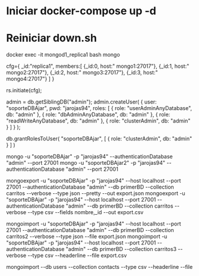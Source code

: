 
# Iniciar docker-compose up -d
# Reiniciar down.sh


docker exec -it mongod1_replica1 bash
mongo


cfg={
    _id:"replica1",
    members:[
        {_id:0, host:" mongo1:27017"},
        {_id:1, host:" mongo2:27017"},
        {_id:2, host:" mongo3:27017"},
        {_id:3, host:" mongo4:27017"}
    ]
}


rs.initiate(cfg);




admin = db.getSiblingDB("admin");
admin.createUser(
  {
    user: "soporteDBAjar",
    pwd: "jarojas94",
    roles: [ { role: "userAdminAnyDatabase", db: "admin" },
    	{ role: "dbAdminAnyDatabase", db: "admin" },
    	{ role: "readWriteAnyDatabase", db: "admin" },
    	{ role: "clusterAdmin", db: "admin" }
    ]
  }
);

db.grantRolesToUser(
    "soporteDBAjar",
    [
      { role: "clusterAdmin", db: "admin" }
    ]
)

mongo -u "soporteDBAjar" -p "jarojas94" --authenticationDatabase "admin" --port 27001
mongo -u "soporteDBAjar2" -p "jarojas94" --authenticationDatabase "admin" --port 27001




mongoexport -u "soporteDBAjar" -p "jarojas94" --host localhost --port 27001 --authenticationDatabase "admin" --db primerBD --collection carritos --verbose --type json --pretty --out export.json
mongoexport -u "soporteDBAjar" -p "jarojas94" --host localhost --port 27001 --authenticationDatabase "admin" --db primerBD --collection carritos --verbose --type csv --fields nombre,_id --out export.csv


mongoimport -u "soporteDBAjar" -p "jarojas94" --host localhost --port 27001 --authenticationDatabase "admin" --db primerBD --collection carritos2 --verbose --type json --file export.json
mongoimport -u "soporteDBAjar" -p "jarojas94" --host localhost --port 27001 --authenticationDatabase "admin" --db primerBD --collection carritos3 --verbose --type csv --headerline --file export.csv


mongoimport --db users --collection contacts --type csv --headerline --file 
